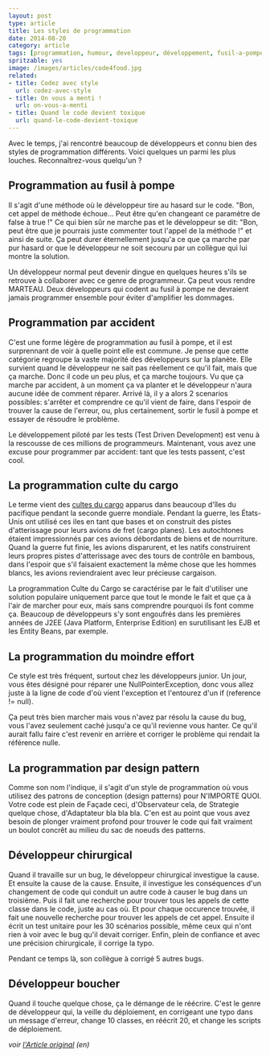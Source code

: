 ```yaml
---
layout: post
type: article
title: Les styles de programmation
date: 2014-08-20
category: article
tags: [programmation, humour, developpeur, développement, fusil-a-pompe, accident]
spritzable: yes
image: /images/articles/code4food.jpg
related:
- title: Codez avec style
  url: codez-avec-style
- title: On vous a menti !
  url: on-vous-a-menti
- title: Quand le code devient toxique
  url: quand-le-code-devient-toxique
---
```


Avec le temps, j'ai rencontré beaucoup de développeurs et connu bien des styles de programmation différents. Voici quelques un parmi les plus louches. Reconnaîtrez-vous quelqu'un ?

## Programmation au fusil à pompe

Il s'agit d'une méthode où le développeur tire au hasard sur le code. "Bon, cet appel de méthode échoue... Peut être qu'en changeant ce paramètre de false à true !" Ce qui bien sûr ne marche pas et le développeur se dit: "Bon, peut être que je pourrais juste commenter tout l'appel de la méthode !" et ainsi de suite. Ça peut durer éternellement jusqu'a ce que ça marche par pur hasard or que le développeur ne soit secouru par un collègue qui lui montre la solution.

Un développeur normal peut devenir dingue en quelques heures s'ils se retrouve à collaborer avec ce genre de programmeur. Ça peut vous rendre MARTEAU. Deux développeurs qui codent au fusil à pompe ne devraient jamais programmer ensemble pour éviter d'amplifier les dommages.

## Programmation par accident

C'est une forme légère de programmation au fusil à pompe, et il est surprennant de voir à quelle point elle est commune. Je pense que cette catégorie regroupe la vaste majorité des développeurs sur la planète. Elle survient quand le développeur ne sait pas réellement ce qu'il fait, mais que ça marche. Donc il code un peu plus, et ça marche toujours. Vu que ça marche par accident, à un moment ça va planter et le développeur n'aura aucune idée de comment réparer. Arrivé là, il y a alors 2 scenarios possibles: s'arrêter et comprendre ce qu'il vient de faire, dans l'espoir de trouver la cause de l'erreur, ou, plus certainement, sortir le fusil à pompe et essayer de résoudre le problème.

Le développement piloté par les tests (Test Driven Development) est venu à la rescousse de ces millions de programmeurs. Maintenant, vous avez une excuse pour programmer par accident: tant que les tests passent, c'est cool.

## La programmation culte du cargo

Le terme vient des [cultes du cargo](http://fr.wikipedia.org/wiki/Culte_du_cargo) apparus dans beaucoup d'îles du pacifique pendant la seconde guerre mondiale. Pendant la guerre, les États-Unis ont utilisé ces iles en tant que bases et on construit des pistes d'atterissage pour leurs avions de fret (cargo planes). Les autochtones étaient impressionnés par ces avions débordants de biens et de nourriture. Quand la guerre fut finie, les avions disparurent, et les natifs construirent leurs propres pistes d'atterissage avec des tours de contrôle en bambous, dans l'espoir que s'il faisaient exactement la même chose que les hommes blancs, les avions reviendraient avec leur précieuse cargaison.

La programmation Culte du Cargo se caractérise par le fait d'utiliser une solution populaire uniquement parce que tout le monde le fait et que ça à l'air de marcher pour eux, mais sans comprendre pourquoi ils font comme ça. Beaucoup de développeurs s'y sont engoufrés dans les premières années de J2EE (Java Platform, Enterprise Edition) en surutilisant les EJB et les Entity Beans, par exemple.

## La programmation du moindre effort

Ce style est très fréquent, surtout chez les développeurs junior. Un jour, vous êtes désigné pour réparer une NullPointerException, donc vous allez juste à la ligne de code d'où vient l'exception et l'entourez d'un if (reference != null).

Ça peut très bien marcher mais vous n'avez par résolu la cause du bug, vous l'avez seulement caché jusqu'a ce qu'il revienne vous hanter. Ce qu'il aurait fallu faire c'est revenir en arrière et corriger le problème qui rendait la référence nulle.

## La programmation par design pattern

Comme son nom l'indique, il s'agit d'un style de programmation où vous utilisez des patrons de conception (design patterns) pour N'IMPORTE QUOI. Votre code est plein de Façade ceci, d'Observateur cela, de Strategie quelque chose, d'Adaptateur bla bla bla. C'en est au point que vous avez besoin de plonger vraiment profond pour trouver le code qui fait vraiment un boulot concrêt au milieu du sac de noeuds des patterns.

## Développeur chirurgical

Quand il travaille sur un bug, le développeur chirurgical investigue la cause. Et ensuite la cause de la cause. Ensuite, il investigue les conséquences d'un changement de code qui conduit un autre code à causer le bug dans un troisième. Puis il fait une recherche pour trouver tous les appels de cette classe dans le code, juste au cas où. Et pour chaque occurence trouvée, il fait une nouvelle recherche pour trouver les appels de cet appel. Ensuite il écrit un test unitaire pour les 30 scénarios possible, même ceux qui n'ont rien à voir avec le bug qu'il devait corriger. Enfin, plein de confiance et avec une précision chirurgicale, il corrige la typo.

Pendant ce temps là, son collègue à corrigé 5 autres bugs.

## Développeur boucher

Quand il touche quelque chose, ça le démange de le réécrire. C'est le genre de développeur qui, la veille du déploiement, en corrigeant une typo dans un message d'erreur, change 10 classes, en réécrit 20, et change les scripts de déploiement.

_voir [l'Article original](www.codeinstructions.com/2008/10/styles-of-programming.html) (en)_